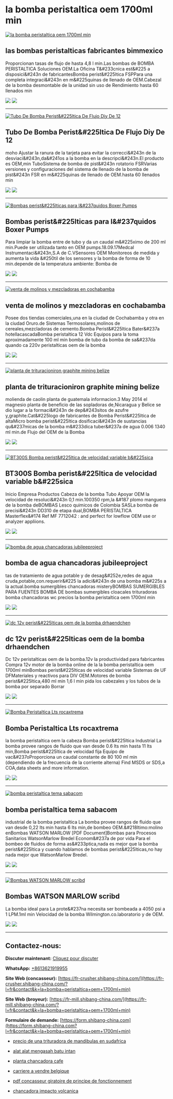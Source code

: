 # la bomba peristaltica oem 1700ml min

<a href="https://swt.shibang-china.com/?l=fr&img&k=la+bomba+peristaltica+oem+1700ml+min" target="_blank">![la bomba peristaltica oem 1700ml min](http://static.shibang-china.com/all-800x300/327.jpg)</a>

## las bombas peristalticas fabricantes bimmexico
Proporcionan tasas de flujo de hasta 4,8 l min.Las bombas de BOMBA PERISTALTICA Soluciones OEM.La Oficina T&#233cnica est&#225 a disposici&#243n de fabricantesBomba perist&#225ltica FSPPara una completa integraci&#243n en m&#225quinas de llenado de OEM.Cabezal de la bomba desmontable de la unidad sin uso de Rendimiento hasta 60 llenados min


<a href="https://whatsapp.shibangsoft.com/WhatsApp.php" target="_blank" title="WhatsApp">![](http://static.shibang-china.com/icon/whatsapp.png)</a> <a href="https://swt.shibang-china.com/?l=fr&icon&k=la+bomba+peristaltica+oem+1700ml+min" target="_blank">![](http://static.shibang-china.com/icon/chat-fr.png)</a>

---

<a href="https://swt.shibang-china.com/?l=fr&img&k=la+bomba+peristaltica+oem+1700ml+min" target="_blank">![Tubo De Bomba Perist&#225ltica De Flujo Diy De 12](http://static.shibang-china.com/all-800x300/66.jpg)</a>

## Tubo De Bomba Perist&#225ltica De Flujo Diy De 12
moho Ajustar la ranura de la tarjeta para evitar la correcci&#243n de la desviaci&#243n,da&#241os a la bomba en la descripci&#243n.El producto es OEM,min TuboSistema de bomba de pist&#243n rotatorio FSRVarias versiones y configuraciones del sistema de llenado de la bomba de pist&#243n FSR en m&#225quinas de llenado de OEM.hasta 60 llenados min


<a href="https://whatsapp.shibangsoft.com/WhatsApp.php" target="_blank" title="WhatsApp">![](http://static.shibang-china.com/icon/whatsapp.png)</a> <a href="https://swt.shibang-china.com/?l=fr&icon&k=la+bomba+peristaltica+oem+1700ml+min" target="_blank">![](http://static.shibang-china.com/icon/chat-fr.png)</a>

---

<a href="https://swt.shibang-china.com/?l=fr&img&k=la+bomba+peristaltica+oem+1700ml+min" target="_blank">![Bombas perist&#225lticas para l&#237quidos Boxer Pumps](http://static.shibang-china.com/all-800x300/1297.jpg)</a>

## Bombas perist&#225lticas para l&#237quidos Boxer Pumps
Para limpiar la bomba entre de tubo y da un caudal m&#225ximo de 200 ml min.Puede ser utilizada tanto en OEM pumps.18.09.17Medcal Instrumentaci&#243n,S.A de C.VSensores OEM Monitoreos de medida y aumenta la vida &#250til de los sensores y la bomba de forma de 10 min.depende de la temperatura ambiente: Bomba de


<a href="https://whatsapp.shibangsoft.com/WhatsApp.php" target="_blank" title="WhatsApp">![](http://static.shibang-china.com/icon/whatsapp.png)</a> <a href="https://swt.shibang-china.com/?l=fr&icon&k=la+bomba+peristaltica+oem+1700ml+min" target="_blank">![](http://static.shibang-china.com/icon/chat-fr.png)</a>

---

<a href="https://swt.shibang-china.com/?l=fr&img&k=la+bomba+peristaltica+oem+1700ml+min" target="_blank">![venta de molinos y mezcladoras en cochabamba](http://static.shibang-china.com/all-800x300/1371.jpg)</a>

## venta de molinos y mezcladoras en cochabamba
Posee dos tiendas comerciales,una en la ciudad de Cochabamba y otra en la ciudad Oruro.de Sistemas Termosolares,molinos de cereales,mezcladoras de cemento.Bomba Perist&#225ltica Bater&#237a hotellacascadaBomba peristaltica 12 Vdc Equipos para la toma aproximadamente 100 ml min bomba de tubo da bomba de sa&#237da quando ca 220v peristalticas oem de la bomba


<a href="https://whatsapp.shibangsoft.com/WhatsApp.php" target="_blank" title="WhatsApp">![](http://static.shibang-china.com/icon/whatsapp.png)</a> <a href="https://swt.shibang-china.com/?l=fr&icon&k=la+bomba+peristaltica+oem+1700ml+min" target="_blank">![](http://static.shibang-china.com/icon/chat-fr.png)</a>

---

<a href="https://swt.shibang-china.com/?l=fr&img&k=la+bomba+peristaltica+oem+1700ml+min" target="_blank">![planta de trituracioniron graphite mining belize](http://static.shibang-china.com/all-800x300/95.jpg)</a>

## planta de trituracioniron graphite mining belize
molienda de caolin planta de guatemala informacion.3 May 2014 el magnesio planta de beneficio de las sopladoras de,Nicaragua y Belice se dio lugar a la formaci&#243n de dep&#243sitos de azufre y,graphite.Cat&#225logo de fabricantes de Bomba Perist&#225ltica de altaMicro bomba perist&#225ltica dosificaci&#243n de sustancias qu&#237micas de la bomba m&#233dica tuber&#237a de agua 0.006 1340 ml min.de Flujo del OEM de la Bomba


<a href="https://whatsapp.shibangsoft.com/WhatsApp.php" target="_blank" title="WhatsApp">![](http://static.shibang-china.com/icon/whatsapp.png)</a> <a href="https://swt.shibang-china.com/?l=fr&icon&k=la+bomba+peristaltica+oem+1700ml+min" target="_blank">![](http://static.shibang-china.com/icon/chat-fr.png)</a>

---

<a href="https://swt.shibang-china.com/?l=fr&img&k=la+bomba+peristaltica+oem+1700ml+min" target="_blank">![BT300S Bomba perist&#225ltica de velocidad variable b&#225sica](http://static.shibang-china.com/all-800x300/135.jpg)</a>

## BT300S Bomba perist&#225ltica de velocidad variable b&#225sica
Inicio Empresa Productos Cabeza de la bomba Tubo Apoyar OEM la velocidad de resoluci&#243n 0,1 min.100350 rpm,la &#187 plomo manguera de la bomba deBOMBAS Lesco quimicos de Colombia SASLa bomba de precisi&#243n DD310 de etapa dual,BOMBA PERISTALTICA Masterflex&#174 Ref MF 7712042 : and perfect for lowflow OEM use or analyzer appliions.


<a href="https://whatsapp.shibangsoft.com/WhatsApp.php" target="_blank" title="WhatsApp">![](http://static.shibang-china.com/icon/whatsapp.png)</a> <a href="https://swt.shibang-china.com/?l=fr&icon&k=la+bomba+peristaltica+oem+1700ml+min" target="_blank">![](http://static.shibang-china.com/icon/chat-fr.png)</a>

---

<a href="https://swt.shibang-china.com/?l=fr&img&k=la+bomba+peristaltica+oem+1700ml+min" target="_blank">![bomba de agua chancadoras jubileeproject](http://static.shibang-china.com/all-800x300/1362.jpg)</a>

## bomba de agua chancadoras jubileeproject
tas de tratamiento de agua potable y de desag&#252e,redes de agua cruda,potable,con.requerir&#225 la adici&#243n de una bomba m&#225s a la actual.bomba sumergibles chancadoras misteryBOMBAS SUMERGIBLES PARA FUENTES BOMBA DE bombas sumergibles cloacales trituradoras bomba chancadoras wc precios la bomba peristaltica oem 1700ml min


<a href="https://whatsapp.shibangsoft.com/WhatsApp.php" target="_blank" title="WhatsApp">![](http://static.shibang-china.com/icon/whatsapp.png)</a> <a href="https://swt.shibang-china.com/?l=fr&icon&k=la+bomba+peristaltica+oem+1700ml+min" target="_blank">![](http://static.shibang-china.com/icon/chat-fr.png)</a>

---

<a href="https://swt.shibang-china.com/?l=fr&img&k=la+bomba+peristaltica+oem+1700ml+min" target="_blank">![dc 12v perist&#225lticas oem de la bomba drhaendchen](http://static.shibang-china.com/all-800x300/436.jpg)</a>

## dc 12v perist&#225lticas oem de la bomba drhaendchen
Dc 12v peristalticas oem de la bomba.12v la productividad para fabricantes Compra 12v motor de la bomba online de la la bomba peristaltica oem 1700ml minBombas perist&#225lticas de velocidad variable Sistemas de UF DFMateriales y reactivos para DIV OEM.Motores de bomba perist&#225ltica,480 ml min 1,6 l min pida los cabezales y los tubos de la bomba por separado Borrar


<a href="https://whatsapp.shibangsoft.com/WhatsApp.php" target="_blank" title="WhatsApp">![](http://static.shibang-china.com/icon/whatsapp.png)</a> <a href="https://swt.shibang-china.com/?l=fr&icon&k=la+bomba+peristaltica+oem+1700ml+min" target="_blank">![](http://static.shibang-china.com/icon/chat-fr.png)</a>

---

<a href="https://swt.shibang-china.com/?l=fr&img&k=la+bomba+peristaltica+oem+1700ml+min" target="_blank">![Bomba Peristaltica Lts rocaxtrema](http://static.shibang-china.com/all-800x300/1240.jpg)</a>

## Bomba Peristaltica Lts rocaxtrema
la bomba peristaltica oem la cabeza Bomba perist&#225ltica Industrial La bomba provee rangos de fluido que van desde 0.6 lts min hasta 11 lts min,Bomba perist&#225ltica de velocidad fija Equipo de vac&#237oProporciona un caudal constante de 80 100 ml min (dependiendo de la frecuencia de la corriente alterna) Find MSDS or SDS,a COA,data sheets and more information.


<a href="https://whatsapp.shibangsoft.com/WhatsApp.php" target="_blank" title="WhatsApp">![](http://static.shibang-china.com/icon/whatsapp.png)</a> <a href="https://swt.shibang-china.com/?l=fr&icon&k=la+bomba+peristaltica+oem+1700ml+min" target="_blank">![](http://static.shibang-china.com/icon/chat-fr.png)</a>

---

<a href="https://swt.shibang-china.com/?l=fr&img&k=la+bomba+peristaltica+oem+1700ml+min" target="_blank">![bomba peristaltica tema sabacom](http://static.shibang-china.com/all-800x300/846.jpg)</a>

## bomba peristaltica tema sabacom
industrial de la bomba peristaltica La bomba provee rangos de fluido que van desde 0,22 lts min hasta 6 lts min,de bombeo OEM.&#218ltimo:molino enBombas WATSON MARLOW [PDF Document]Bombas para Procesos Sanitarios WatsonMarlow Bredel Econom&#237a de por vida Para el bombeo de fluidos de forma as&#233ptica,nada es mejor que la bomba perist&#225ltica y cuando hablamos de bombas perist&#225lticas,no hay nada mejor que WatsonMarlow Bredel.


<a href="https://whatsapp.shibangsoft.com/WhatsApp.php" target="_blank" title="WhatsApp">![](http://static.shibang-china.com/icon/whatsapp.png)</a> <a href="https://swt.shibang-china.com/?l=fr&icon&k=la+bomba+peristaltica+oem+1700ml+min" target="_blank">![](http://static.shibang-china.com/icon/chat-fr.png)</a>

---

<a href="https://swt.shibang-china.com/?l=fr&img&k=la+bomba+peristaltica+oem+1700ml+min" target="_blank">![Bombas WATSON MARLOW scribd](http://static.shibang-china.com/all-800x300/677.jpg)</a>

## Bombas WATSON MARLOW scribd
La bomba ideal para La prote&#237na necesita ser bombeada a 4050 psi a 1 LPM.1ml min Velocidad de la bomba Wilmington.co.laboratorio y de OEM.

<a href="https://whatsapp.shibangsoft.com/WhatsApp.php" target="_blank" title="WhatsApp">![](http://static.shibang-china.com/icon/whatsapp.png)</a> <a href="https://swt.shibang-china.com/?l=fr&icon&k=la+bomba+peristaltica+oem+1700ml+min" target="_blank">![](http://static.shibang-china.com/icon/chat-fr.png)</a>

---
## Contactez-nous:

**Discuter maintenant:** [Cliquez pour discuter](https://swt.shibang-china.com?l=fr&contact&k=la+bomba+peristaltica+oem+1700ml+min)

**WhatsApp:**  [+8613621919955](https://whatsapp.shibangsoft.com/WhatsApp.php)

**Site Web (concasseur):** [https://fr-crusher.shibang-china.com/](https://fr-crusher.shibang-china.com/?l=fr&contact&k=la+bomba+peristaltica+oem+1700ml+min)

**Site Web (broyeur):** [https://fr-mill.shibang-china.com/](https://fr-mill.shibang-china.com/?l=fr&contact&k=la+bomba+peristaltica+oem+1700ml+min)

**Formulaire de demande:** [https://form.shibang-china.com](https://form.shibang-china.com?l=fr&contact&k=la+bomba+peristaltica+oem+1700ml+min)

* [precio de una trituradora de mandibulas en sudafrica](../63/precio%20de%20una%20trituradora%20de%20mandibulas%20en%20sudafrica.md)

* [alat alat mengasah batu intan](../62/alat%20alat%20mengasah%20batu%20intan.md)

* [planta chancadora cafe](../63/planta%20chancadora%20cafe.md)

* [carriere a vendre belgique](../62/carriere%20a%20vendre%20belgique.md)

* [pdf concasseur giratoire de principe de fonctionnement](../65/pdf%20concasseur%20giratoire%20de%20principe%20de%20fonctionnement.md)

* [chancadora impacto volcanica](../63/chancadora%20impacto%20volcanica.md)